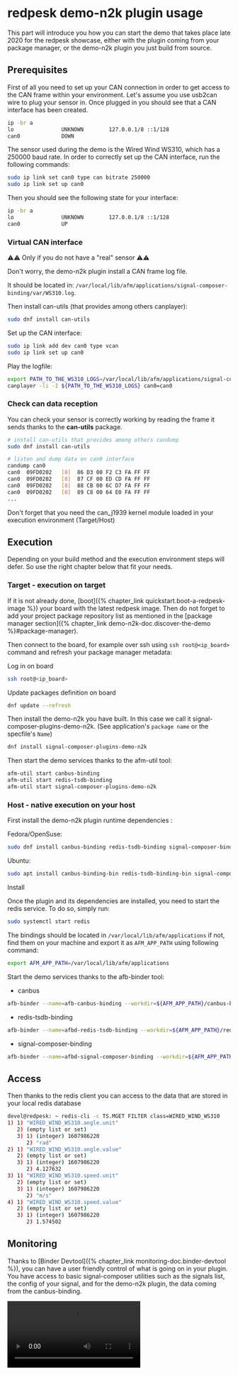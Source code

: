 # redpesk demo-n2k plugin usage

This part will introduce you how you can start the demo that takes place late 2020 for the redpesk showcase, either with the plugin coming from your package manager, or the demo-n2k plugin you just build from source.

## Prerequisites

First of all you need to set up your CAN connection in order to get access to the CAN frame within your environment. Let's assume you use usb2can wire to plug your sensor in.
Once plugged in you should see that a CAN interface has been created.

```bash
ip -br a
lo               UNKNOWN        127.0.0.1/8 ::1/128
can0             DOWN
```

The sensor used during the demo is the Wired Wind WS310, which has a 250000 baud rate. In order to correctly set up the CAN interface, run the following commands:

```bash
sudo ip link set can0 type can bitrate 250000
sudo ip link set up can0
```

Then you should see the following state for your interface:

```bash
ip -br a
lo               UNKNOWN        127.0.0.1/8 ::1/128
can0             UP
```

### Virtual CAN interface

⚠️⚠️ Only if you do not have a "real" sensor ⚠️⚠️

Don't worry, the demo-n2k plugin install a CAN frame log file.

It should be located in: `/var/local/lib/afm/applications/signal-composer-binding/var/WS310.log`.

Then install can-utils (that provides among others canplayer):

```bash
sudo dnf install can-utils
```

Set up the CAN interface:

```bash
sudo ip link add dev can0 type vcan
sudo ip link set up can0
```

Play the logfile:

```bash
export PATH_TO_THE_WS310_LOGS=/var/local/lib/afm/applications/signal-composer-binding/var/WS310.log
canplayer -li -I ${PATH_TO_THE_WS310_LOGS} can0=can0
```

### Check can data reception

You can check your sensor is correctly working by reading the frame it sends thanks to the **can-utils** package.

```bash
# install can-utils that provides among others candump
sudo dnf install can-utils

# listen and dump data on can0 interface
candump can0
can0  09FD0202   [8]  86 D3 00 F2 C3 FA FF FF
can0  09FD0202   [8]  87 CF 00 ED CD FA FF FF
can0  09FD0202   [8]  88 CB 00 6C D7 FA FF FF
can0  09FD0202   [8]  89 C8 00 64 E0 FA FF FF
...
```

Don't forget that you need the can_j1939 kernel module loaded in your execution environment (Target/Host)

## Execution

Depending on your build method and the execution environment steps will defer.
So use the right chapter below that fit your needs.

### Target - execution on target

If it is not already done, [boot]({% chapter_link quickstart.boot-a-redpesk-image %}) your board with the latest redpesk image. Then do not forget to add your project package repository list as mentioned in the [package manager section]({% chapter_link demo-n2k-doc.discover-the-demo %}#package-manager).

Then connect to the board, for example over ssh using `ssh root@<ip_board>` command and refresh your package manager metadata:

Log in on board

```bash
ssh root@<ip_board>
```

Update packages definition on board

```bash
dnf update --refresh
```

Then install the demo-n2k you have built. In this case we call it signal-composer-plugins-demo-n2k. (See application's `package name` or the specfile's `Name`)

```bash
dnf install signal-composer-plugins-demo-n2k
```

Then start the demo services thanks to the afm-util tool:

```bash
afm-util start canbus-binding
afm-util start redis-tsdb-binding
afm-util start signal-composer-plugins-demo-n2k
```

### Host - native execution on your host

First install the demo-n2k plugin runtime dependencies :

Fedora/OpenSuse:

```bash
sudo dnf install canbus-binding redis-tsdb-binding signal-composer-binding
```

Ubuntu:

```bash
sudo apt install canbus-binding-bin redis-tsdb-binding-bin signal-composer-binding-bin
```

Install

Once the plugin and its dependencies are installed, you need to start the redis service. To do so, simply run:

```bash
sudo systemctl start redis
```

The bindings should be located in `/var/local/lib/afm/applications` if not, find them on your machine and export it as `AFM_APP_PATH` using following command:

```bash
export AFM_APP_PATH=/var/local/lib/afm/applications
```

Start the demo services thanks to the afb-binder tool:

- canbus

```bash
afb-binder --name=afb-canbus-binding --workdir=${AFM_APP_PATH}/canbus-binding --binding=lib/afb-canbus-binding.so --port=9997 --ws-server unix://tmp/canbus
```

- redis-tsdb-binding

```bash
afb-binder --name=afbd-redis-tsdb-binding --workdir=${AFM_APP_PATH}/redis-tsdb-binding --binding=lib/redis-binding.so --port=9998 --ws-server unix:/tmp/redis
```

- signal-composer-binding

```bash
afb-binder --name=afbd-signal-composer-binding --workdir=${AFM_APP_PATH}/signal-composer-binding --binding=lib/afb-signal-composer-binding.so --port=9999 --ws-client=unix:/tmp/canbus --ws-client=unix:/tmp/redis
```

## Access

Then thanks to the redis client you can access to the data that are stored in your local redis database

```bash
devel@redpesk: ~ redis-cli -c TS.MGET FILTER class=WIRED_WIND_WS310
1) 1) "WIRED_WIND_WS310.angle.unit"
   2) (empty list or set)
   3) 1) (integer) 1607986220
      2) "rad"
2) 1) "WIRED_WIND_WS310.angle.value"
   2) (empty list or set)
   3) 1) (integer) 1607986220
      2) 4.127632
3) 1) "WIRED_WIND_WS310.speed.unit"
   2) (empty list or set)
   3) 1) (integer) 1607986220
      2) "m/s"
4) 1) "WIRED_WIND_WS310.speed.value"
   2) (empty list or set)
   3) 1) (integer) 1607986220
      2) 1.574502
```

## Monitoring

Thanks to [Binder Devtool]({% chapter_link monitoring-doc.binder-devtool %}), you can have a user friendly control of what is going on in your plugin.
You have access to basic signal-composer utilities such as the signals list, the config of your signal, and for the demo-n2k plugin, the data coming from the canbus-binding.

![afb-ui-dev-tool](./mov/ui_dev_tool.webm)
